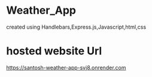 # Weather_App
created using Handlebars,Express.js,Javascript,html,css
# hosted website Url
https://santosh-weather-app-svj8.onrender.com
